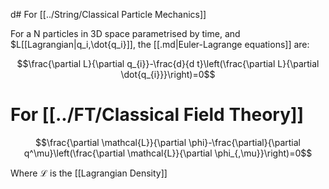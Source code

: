 d# For [[../String/Classical Particle Mechanics]]

For a N particles in 3D space parametrised by time, and $L[[Lagrangian|q_i,\dot{q_i}]], the [[.md|Euler-Lagrange equations]] are:

$$\frac{\partial L}{\partial q_{i}}-\frac{d}{d t}\left(\frac{\partial L}{\partial \dot{q_{i}}}\right)=0$$

# For [[../FT/Classical Field Theory]]

$$\frac{\partial \mathcal{L}}{\partial \phi}-\frac{\partial}{\partial q^\mu}\left(\frac{\partial \mathcal{L}}{\partial \phi_{,\mu}}\right)=0$$

Where $\mathcal{L}$ is the [[Lagrangian Density]]